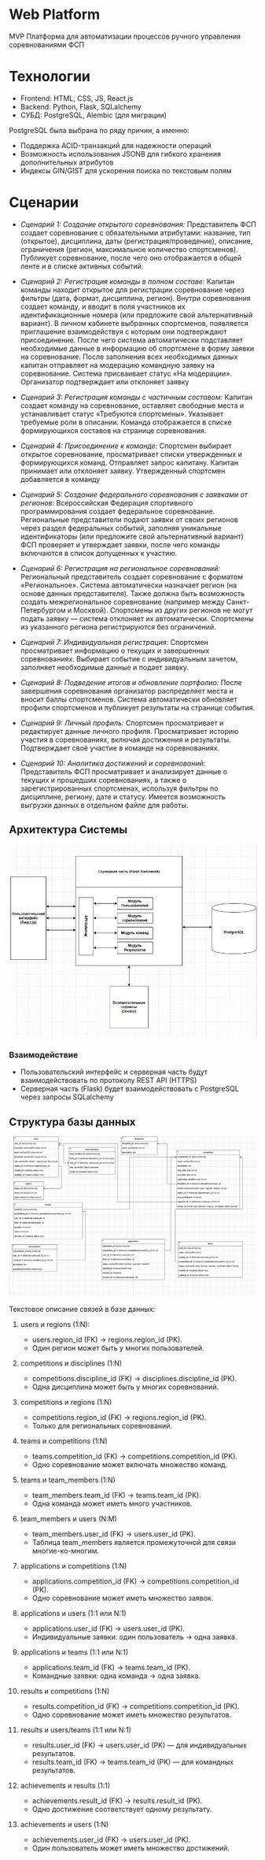 # Web Platform
MVP Платформа для автоматизации процессов ручного управления соревнованиями ФСП

# Технологии
- Frontend: HTML, CSS, JS, React.js
- Backend: Python, Flask, SQLalchemy
- СУБД: PostgreSQL, Alembic (для миграции)

PostgreSQL была выбрана по ряду причин, а именно:
- Поддержка ACID-транзакций для надежности операций
- Возможность использования JSONB для гибкого хранения дополнительных атрибутов
- Индексы GIN/GIST для ускорения поиска по текстовым полям

# Сценарии
- *Сценарий 1: Создание открытого соревнования:* Представитель ФСП создает соревнование с обязательными атрибутами: название, 
тип (открытое), дисциплина, даты (регистрация/проведение), описание, ограничения
(регион, максимальное количество спортсменов). Публикует соревнование, 
после чего оно отображается в общей ленте и в списке активных событий.
- *Сценарий 2: Регистрация команды в полном составе:* Капитан команды находит открытое для регистрации соревнование 
через фильтры (дата, формат, дисциплина, регион). Внутри соревнования 
создает команду, и вводит в поля участников их идентификационные 
номера (или предложите свой альтернативный вариант). В личном кабинете выбранных спортсменов, появляется приглашение 
взаимодействуя с которым они подтверждают присоединение. После чего система
автоматически подставляет необходимые данные в информацию об спортсмене 
в форму заявки на соревнование. После заполнения всех необходимых данных капитан
отправляет на модерацию командную заявку на соревнование. Система присваивает
статус «На модерации». Организатор подтверждает или отклоняет заявку

- *Сценарий 3: Регистрация команды с частичным составом:* Капитан создает команду на соревнование, оставляет свободные места и устанавливает статус «Требуются спортсмены». Указывает требуемые роли в описании. Команда отображается в списке формирующихся составов на странице соревнования.

- *Сценарий 4: Присоединение к команде:* Спортсмен выбирает открытое соревнование, просматривает списки утвержденных и формирующихся команд. Отправляет запрос капитану. Капитан принимает или отклоняет заявку. Утвержденный спортсмен добавляется в команду

- *Сценарий 5: Создание федерального соревнования с заявками от регионов:* Всероссийская Федерация спортивного программирования создает федеральное соревнование. Региональные представители подают заявки от своих регионов через раздел федеральных событий, заполняя уникальные идентификаторы (или предложите свой альтернативный вариант) ФСП проверяет и утверждает заявки, после чего команды включаются в список допущенных к участию.

- *Сценарий 6: Регистрация на региональное соревнований:* Региональный представитель создает соревнование с форматом «Региональное». Система автоматически назначает регион (на основе данных представителя). Также должна быть возможность создать межрегиональное соревнование (например между Санкт-Петербургом и Москвой). Спортсмены из других регионов не могут подать заявку — система отклоняет их автоматически. Спортсмены из указанного региона регистрируются без ограничений.

- *Сценарий 7: Индивидуальная регистрация:* Спортсмен просматривает информацию о текущих и завершенных соревнованиях. Выбирает событие с индивидуальным зачетом, заполняет необходимые данные и подает заявку.

- *Сценарий 8: Подведение итогов и обновление портфолио:* После завершения соревнования организатор распределяет места и вносит баллы спортсменов. Система автоматически обновляет профили спортсменов
и публикует результаты на странице события.

- *Сценарий 9: Личный профиль:* Спортсмен просматривает и редактирует данные личного профиля. Просматривает историю участия в соревнованиях, включая достижения и результаты. Подтверждает своё участие в команде на соревнованиях.

- *Сценарий 10: Аналитика достижений и соревнований:* Представитель ФСП просматривает и анализирует данные о текущих 
и прошедших соревнованиях, а также о зарегистрированных спортсменах, используя фильтры по дисциплине, региону, дате и статусу. Имеется возможность выгрузки данных в отдельном файле для работы.

## Архитектура Системы
![alt text](image-1.png)

### Взаимодействие
- Пользовательский интерфейс и серверная часть будут взаимодействовать по протоколу REST API (HTTPS)
- Серверная часть (Flask) будет взаимодействовать с PostgreSQL через запросы SQLalchemy

## Структура базы данных
![alt text](image.png)

Текстовое описание связей в базе данных:
1. users и regions (1:N): 
    - users.region_id (FK) → regions.region_id (PK).
    - Один регион может быть у многих пользователей.

2. competitions и disciplines (1:N)
    - competitions.discipline_id (FK) → disciplines.discipline_id (PK).
    - Одна дисциплина может быть у многих соревнований.

3. competitions и regions (1:N)
    - competitions.region_id (FK) → regions.region_id (PK).
    - Только для региональных соревнований.

4. teams и competitions (1:N)
    - teams.competition_id (FK) → competitions.competition_id (PK).
    - Одно соревнование может включать множество команд.

5. teams и team_members (1:N)
    - team_members.team_id (FK) → teams.team_id (PK).
    - Одна команда может иметь много участников.

6. team_members и users (N:M)
    - team_members.user_id (FK) → users.user_id (PK).
    - Таблица team_members является промежуточной для связи многие-ко-многим.

7. applications и competitions (1:N)
    - applications.competition_id (FK) → competitions.competition_id (PK).
    - Одно соревнование может иметь множество заявок.

8. applications и users (1:1 или N:1)
    - applications.user_id (FK) → users.user_id (PK).
    - Индивидуальные заявки: один пользователь → одна заявка.

9. applications и teams (1:1 или N:1)
    - applications.team_id (FK) → teams.team_id (PK).
    - Командные заявки: одна команда → одна заявка.

10. results и competitions (1:N)
    - results.competition_id (FK) → competitions.competition_id (PK).
    - Одно соревнование может иметь множество результатов.

11. results и users/teams (1:1 или N:1)
    - results.user_id (FK) → users.user_id (PK) — для индивидуальных результатов.
    - results.team_id (FK) → teams.team_id (PK) — для командных результатов.

12. achievements и results (1:1)
    - achievements.result_id (FK) → results.result_id (PK).
    - Одно достижение соответствует одному результату.

13. achievements и users (1:N)
    - achievements.user_id (FK) → users.user_id (PK).
    - Один пользователь может иметь множество достижений.